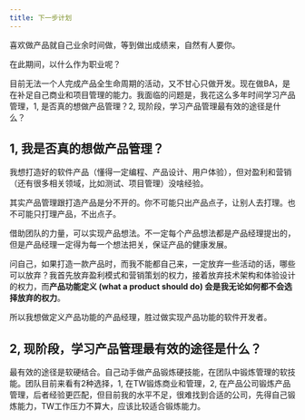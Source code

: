 ```yaml
---
title: 下一步计划
---
```

喜欢做产品就自己业余时间做，等到做出成绩来，自然有人要你。

在此期间，以什么作为职业呢？

目前无法一个人完成产品全生命周期的活动，又不甘心只做开发。现在做BA，是在补足自己商业和项目管理的能力。我面临的问题是，我花这么多年时间学习产品管理，1, 是否真的想做产品管理？2, 现阶段，学习产品管理最有效的途径是什么？

## 1, 我是否真的想做产品管理？

我想打造好的软件产品（懂得一定编程、产品设计、用户体验），但对盈利和营销（还有很多相关领域，比如测试、项目管理）没啥经验。

其实产品管理跟打造产品是分不开的。你不可能只出产品点子，让别人去打理。也不可能只打理产品，不出点子。

借助团队的力量，可以实现产品想法。不一定每个产品想法都是产品经理提出的，但是产品经理一定得为每一个想法把关，保证产品的健康发展。

问自己，如果打造一款产品时，而我不能都自己来，一定放弃一些活动的话，哪些可以放弃？我首先放弃盈利模式和营销策划的权力，接着放弃技术架构和体验设计的权力，而**产品功能定义 (what a product should do) 会是我无论如何都不会选择放弃的权力**。

所以我想做定义产品功能的产品经理，胜过做实现产品功能的软件开发者。

## 2, 现阶段，学习产品管理最有效的途径是什么？

最有效的途径是软硬结合。自己动手做产品锻炼硬技能，在团队中锻炼管理的软技能。团队目前来看有2种选择，1, 在TW锻炼商业和管理，2, 在产品公司锻炼产品管理，后者经验更匹配，但目前我的水平不足，很难找到合适的公司，先得自己锻炼能力，TW工作压力不算大，应该比较适合锻炼能力。
